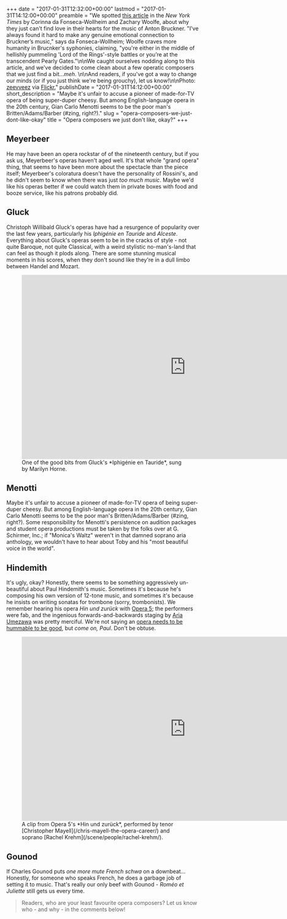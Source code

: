 +++
date = "2017-01-31T12:32:00+00:00"
lastmod = "2017-01-31T14:12:00+00:00"
preamble = "We spotted [this article](https://www.nytimes.com/2017/01/30/arts/music/bruckner-barenboim-staatskapelle-berlin-carnegie-hall.html?rref=collection%2Fspotlightcollection%2Fclassical-music-reviews) in the *New York Times* by Corinna da Fonseca-Wollheim and Zachary Woolfe, about why they just can't find love in their hearts for the music of Anton Bruckner. \"I've always found it hard to make any genuine emotional connection to Bruckner’s music,\" says da Fonseca-Wollheim; Woolfe craves more humanity in Brucnker's syphonies, claiming, \"you're either in the middle of hellishly pummeling 'Lord of the Rings'-style battles or you’re at the transcendent Pearly Gates.\"\n\nWe caught ourselves nodding along to this article, and we've decided to come clean about a few operatic composers that we just find a bit...*meh*. \n\nAnd readers, if you've got a way to change our minds (or if you just think we're being grouchy), let us know!\n\nPhoto: [zeevveez](https://www.flickr.com/photos/zeevveez/7186553884/in/photolist-ArLsqQ-pVj2Es-bX3Y6s-93ixhJ-99XhS5-8Vwi2t-9kWUzQ-bE8wpM-8gpUrD-cLtnhS-4qDXS4-aSp65n-fchBGD-pAQPhQ-kMFpMc-6pJ7xa-nhFVUj-73AeUm-kJM2U2-e5vcku-896koA-PgQBSd-dRPtWo-6p7k6s-nM4yp8-bGTCD4-5u18Ud-roCJtM-pdcesg-8gZrbk-ppHkgi-orrmoE-5A4pYQ-fEvP9U-rxBMjr-fC8UfW-akahdh-C2ofAY-aBF9wg-eTUbfU-q3RSde-pLKddb-9ewnJY-uDRt6-6tpD2a-deHZww-kKrfha-Eo4P8P-97WpJh-hNwn8a) via [Flickr.](https://creativecommons.org/licenses/by/2.0/legalcode)"
publishDate = "2017-01-31T14:12:00+00:00"
short_description = "Maybe it's unfair to accuse a pioneer of made-for-TV opera of being super-duper cheesy. But among English-language opera in the 20th century, Gian Carlo Menotti seems to be the poor man's Britten/Adams/Barber (#zing, right?)."
slug = "opera-composers-we-just-dont-like-okay"
title = "Opera composers we just don&#039;t like, okay?"
+++

## Meyerbeer

He may have been an opera rockstar of of the nineteenth century, but if you ask us, Meyerbeer's operas haven't aged well. It's that whole "grand opera" thing, that seems to have been more about the spectacle than the piece itself; Meyerbeer's coloratura doesn't have the personality of Rossini's, and he didn't seem to know when there was just *too much music*. Maybe we'd like his operas better if we could watch them in private boxes with food and booze service, like his patrons probably did.

## Gluck

Christoph Willibald Gluck's operas have had a resurgence of popularity over the last few years, particularly his *Iphigénie en Tauride* and *Alceste*. Everything about Gluck's operas seem to be in the cracks of style - not quite Baroque, not quite Classical, with a weird stylistic no-man's-land that can feel as though it plods along. There are some stunning musical moments in his scores, when they don't sound like they're in a dull limbo between Handel and Mozart.

<figure data-type="video">
<iframe width="854" height="480" src="https://www.youtube.com/embed/u8X5BoycxXQ" frameborder="0" allowfullscreen></iframe>
<figcaption>One of the good bits from Gluck's *Iphigénie en Tauride*, sung by Marilyn Horne.</figcaption>
</figure>

## Menotti

Maybe it's unfair to accuse a pioneer of made-for-TV opera of being super-duper cheesy. But among English-language opera in the 20th century, Gian Carlo Menotti seems to be the poor man's Britten/Adams/Barber (#zing, right?). Some responsibility for Menotti's persistence on audition packages and student opera productions must be taken by the folks over at G. Schirmer, Inc.; if "Monica's Waltz" weren't in that damned soprano aria anthology, we wouldn't have to hear about Toby and his "most beautiful voice in the world".

## Hindemith

It's ugly, okay? Honestly, there seems to be something aggressively un-beautiful about Paul Hindemith's music. Sometimes it's because he's composing his own version of 12-tone music, and sometimes it's because he insists on writing sonatas for trombone (sorry, trombonists). We remember hearing his opera *Hin und zurück* with [Opera 5](/scene/companies/opera-5/); the performers were fab, and the ingenious forwards-and-backwards staging by [Aria Umezawa](/scene/people/aria-umezawa/) was pretty merciful. We're not saying an [opera needs to be hummable to be good](/jaw-dropping-the-nose-at-roh/), but *come on, Paul*. Don't be obtuse.

<figure data-type="video">
<iframe width="854" height="480" src="https://www.youtube.com/embed/KmMN0EI2wYU" frameborder="0" allowfullscreen></iframe>
<figcaption>A clip from Opera 5's *Hin und zurück*, performed by tenor [Christopher Mayell](/chris-mayell-the-opera-career/) and soprano [Rachel Krehm](/scene/people/rachel-krehm/).</figcaption>
</figure>

## Gounod

If Charles Gounod puts *one more mute French schwa* on a downbeat... Honestly, for someone who speaks French, he does a garbage job of setting it to music. That's really our only beef with Gounod - *Roméo et Juliette* still gets us every time.

>Readers, who are your least favourite opera composers? Let us know who - and why - in the comments below!
